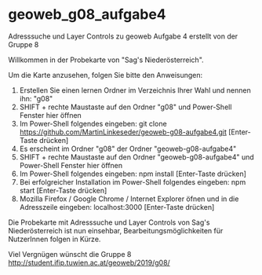 # geoweb_g08_aufgabe4
Adresssuche und Layer Controls zu geoweb Aufgabe 4 erstellt von der Gruppe 8


Willkommen in der Probekarte von "Sag's Niederösterreich".

Um die Karte anzusehen, folgen Sie bitte den Anweisungen:

1. Erstellen Sie einen lernen Ordner im Verzeichnis Ihrer Wahl und nennen ihn: "g08"
2. SHIFT + rechte Maustaste auf den Ordner "g08" und Power-Shell Fenster hier öffnen
3. Im Power-Shell folgendes eingeben: git clone https://github.com/MartinLinkeseder/geoweb-g08-aufgabe4.git [Enter-Taste drücken]
4. Es erscheint im Ordner "g08" der Ordner "geoweb-g08-aufgabe4"
5. SHIFT + rechte Maustaste auf den Ordner "geoweb-g08-aufgabe4" und Power-Shell Fenster hier öffnen
6. Im Power-Shell folgendes eingeben: npm install [Enter-Taste drücken]
7. Bei erfolgreicher Installation im Power-Shell folgendes eingeben: npm start [Enter-Taste drücken]
8. Mozilla Firefox / Google Chrome / Internet Explorer öfnen und in die Adresszeile eingeben: localhost:3000 [Enter-Taste drücken]

Die Probekarte mit Adresssuche und Layer Controls von Sag's Niederösterreich ist nun einsehbar, 
Bearbeitungsmöglichkeiten für NutzerInnen folgen in Kürze.

Viel Vergnügen wünscht die Gruppe 8
http://student.ifip.tuwien.ac.at/geoweb/2019/g08/